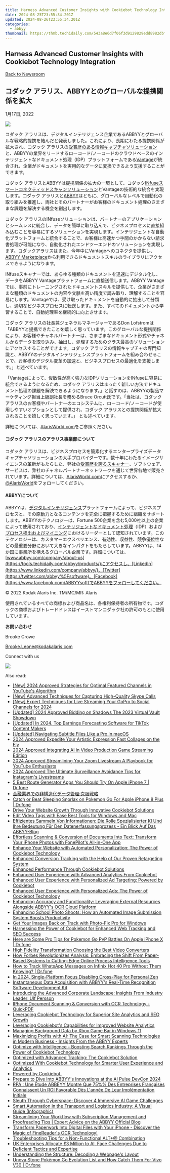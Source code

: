 ```yaml
---
title: Harness Advanced Customer Insights with Cookiebot Technology Integration
date: 2024-08-25T23:55:34.201Z
updated: 2024-08-26T23:55:34.201Z
categories:
  - abbyy
thumbnail: https://thmb.techidaily.com/543a8e6d7f06f3d9129829edd8982dbf9c6a6048e52160481e81c4276bc515b3.jpg
---
```


## Harness Advanced Customer Insights with Cookiebot Technology Integration

[Back to Newsroom](https://tools.techidaily.com/abbyy/products/)

## コダック アラリス、ABBYYとのグローバルな提携関係を拡大

1月17日, 2022

![](https://content.abbyy.com/-/media/project/abbyy/abbyy/branchtemplates/shutterstock_1272462163_1296-x-729.jpg?h=729&iar=0&w=1296)

コダック アラリスは、デジタルインテリジェンス企業であるABBYYとグローバルな戦略的提携を結んだと発表しました。これにより、長期にわたる提携関係が拡大され、コダック アラリスの[受賞歴のある情報キャプチャソリューション](https://www.alarisworld.com/about-us/newsroom/2021/2021-bli-scanner-line-of-the-year?utm%5Fsource=pr&utm%5Fmedium=pressrelease&utm%5Fcampaign=ABBYY)と、ABBYYの業界をリードするローコード/ノーコードのクラウドベースのインテリジェントなドキュメント処理（IDP）プラットフォームである[Vantage](https://tools.techidaily.com/abbyy/products/)が統合され、企業がドキュメントを実用的なデータに変換できるよう支援することができます。

コダック アラリスとABBYYは提携関係の拡大の一環として、コダック[INfuseスマートコネクティッドスキャンソリューション](https://www.alarisworld.com/landing-page/infuse-smart-connected-scanning?utm%5Fsource=pr&utm%5Fmedium=pressrelease&utm%5Fcampaign=ABBYY)とVantageの技術的な統合を実現します。コダック アラリスと[ABBYY](https://tools.techidaily.com/abbyy/products/)はともに、グローバルなレベルで自動化の取り組みを推進し、両社とそのパートナーがお客様のドキュメント処理のさまざまな課題を解決する機会を創出します。

コダック アラリスのINfuseソリューションは、パートナーのアプリケーションとシームレスに統合し、データを簡単に取り込んで、ビジネスプロセスに直接組み込むことを容易にするソリューションを実現します。インテリジェントな自動化プラットフォームと統合することで、お客様は高速かつ手間のかからない請求書処理が可能になり、自動化されたエンドツーエンドのソリューションを実現します。コダックアラリスはまた、今年中にVantageへのコネクタを提供し、[ABBYY Marketplace](https://tools.techidaily.com/abbyy/products/)から利用できるドキュメントスキルのライブラリにアクセスできるようになります。

INfuseスキャナーでは、あらゆる種類のドキュメントを迅速にデジタル化し、データをABBYY Vantageプラットフォームに直接送信します。ABBYY Vantageでは、事前にトレーニングされたドキュメントスキルを提供して、企業がさまざまな種類のドキュメントの内容や文脈を高い精度で読み取り、理解することを容易にします。Vantageでは、受け取ったドキュメントを自動的に抽出して分類し、適切なビジネスプロセスに転送します。また、すべてのドキュメントから学習することで、自動処理率を継続的に向上させます。

コダック アラリスの社長兼ジェネラルマネージャーであるDon Lofstromは 「ABBYYと提携できたことを嬉しく思っています。このグローバルな提携関係により、お客様やチャネルパートナーは、さまざまなドキュメント形式やチャネルからデータを取り込み、抽出し、処理するためのクラス最高のソリューションにアクセスすることができます。コダック アラリスの情報キャプチャの専門知識と、ABBYYのデジタルインテリジェンスプラットフォームを組み合わせることで、お客様のデジタル変革の加速と、ビジネスプロセスの最適化を支援します。」と述べています。

「Vantageによって、俊敏性が高く強力なIDPソリューションをINfuseに容易に統合できるようになるため、コダック アラリスはまったく新しい方法でドキュメント処理の課題を解決できるようになります。」と話すのは、ABBYYの製品マーケティング担当上級副社長を務めるBruce Orcutt氏です。「当社は、コダック アラリスのお客様やパートナーのエコシステムに、ローコード/ノーコードが使用しやすいオプションとして提供され、コダック アラリスとの提携関係が拡大されることを嬉しく思っています。」 とも述べています。

詳細については、[AlarisWorld.com](https://www.alarisworld.com/?utm%5Fsource=pr&utm%5Fmedium=pressrelease&utm%5Fcampaign=boilerplate)をご参照ください。

#### コダック アラリスのアラリス事業部について 

コダック アラリスは、ビジネスプロセスを簡素化するエンタープライズデータキャプチャソリューションの大手プロバイダーです。数十年にわたるイメージサイエンスの革新がもたらした、弊社の[受賞歴を誇るスキャナー](https://www.alarisworld.com/about-us/industry-recognition?utm%5Fsource=pr&utm%5Fmedium=pressrelease&utm%5Fcampaign=boilerplate)、ソフトウェア、サービスは、弊社のチャネルパートナーネットワークを通じて世界各地で販売されています。詳細については、[AlarisWorld.com](https://www.alarisworld.com/?utm%5Fsource=pr&utm%5Fmedium=pressrelease&utm%5Fcampaign=boilerplate)にアクセスするか、[@AlarisWorld](https://twitter.com/AlarisWorld)をフォローしてください。

#### ABBYYについて

ABBYYは、[デジタルインテリジェンス](https://tools.techidaily.com/abbyy/products/)プラットフォームによって、ビジネスプロセスと、その原動力となるコンテンツを完全に把握するために組織をサポートします。ABBYYのテクノロジーは、Fortune 500企業を含む5,000社以上の企業によって使用されており、[インテリジェントなドキュメント処理](https://tools.techidaily.com/abbyy/products/)（IDP）および[プロセス検出およびマイニング](https://tools.techidaily.com/abbyy/products/)におけるリーダーとして認知されています。このテクノロジーは、カスタマーエクスペリエンス、有効性、収益性、競争優位性などの最重要分野において大きなインパクトをもたらしています。ABBYYは、14か国に事業所を構えるグローバル企業です。詳細については、[www.abbyy.com/company/about-us](https://tools.techidaily.com/abbyy/products/)にアクセスし、[LinkedIn](https://www.linkedin.com/company/abbyy/)、[Twitter](https://twitter.com/abbyy%5Fsoftware)、[Facebook](https://www.facebook.com/ABBYYsoft)でABBYYをフォローしてください。

  
© 2022 Kodak Alaris Inc. TM/MC/MR: Alaris

使用されているすべての商標および商品名は、各権利保持者の所有物です。コダックの商標およびトレードドレスはイーストマンコダック社の許可のもとに使用しています。

**お問い合わせ**

Brooke Crowe

[Brooke.Leone@kodakalaris.com](https://tools.techidaily.com/abbyy/products/)

Connect with us

<ins class="adsbygoogle"
     style="display:block"
     data-ad-format="autorelaxed"
     data-ad-client="ca-pub-7571918770474297"
     data-ad-slot="1223367746"></ins>



<ins class="adsbygoogle"
     style="display:block"
     data-ad-client="ca-pub-7571918770474297"
     data-ad-slot="8358498916"
     data-ad-format="auto"
     data-full-width-responsive="true"></ins>

<!-- affiliate ads begin -->
<a href="https://store.nero.com/order/checkout.php?PRODS=42296855&QTY=1&AFFILIATE=108875&CART=1"><img src="http://cdnwww.nero.com/nero-com-wAssets/img/banners/2023/recode/Nero_Recode_Screen_2.png" border="0"></a>
<!-- affiliate ads end -->
<span class="atpl-alsoreadstyle">Also read:</span>
<div><ul>
<li><a href="https://youtube-docs.techidaily.com/024-approved-strategies-for-optimal-featured-channels-in-youtubes-algorithm/"><u>[New] 2024 Approved  Strategies for Optimal Featured Channels in YouTube's Algorithm</u></a></li>
<li><a href="https://screen-activity-recording.techidaily.com/new-advanced-techniques-for-capturing-high-quality-skype-calls/"><u>[New] Advanced Techniques for Capturing High-Quality Skype Calls</u></a></li>
<li><a href="https://facebook-video-recording.techidaily.com/new-expert-techniques-for-live-streaming-your-gopro-to-social-channels-for-2024/"><u>[New] Expert Techniques for Live Streaming Your GoPro to Social Channels for 2024</u></a></li>
<li><a href="https://facebook-video-files.techidaily.com/updated-2024-approved-bidding-on-shadows-the-2023-virtual-vault-showdown/"><u>[Updated] 2024 Approved  Bidding on Shadows  The 2023 Virtual Vault Showdown</u></a></li>
<li><a href="https://tiktok-video-recordings.techidaily.com/updated-in-2024-top-earnings-forecasting-software-for-tiktok-content-makers/"><u>[Updated] In 2024, Top Earnings Forecasting Software for TikTok Content Makers</u></a></li>
<li><a href="https://vp-tips.techidaily.com/updated-navigating-subtitle-files-like-a-pro-in-macos/"><u>[Updated] Navigating Subtitle Files Like a Pro in macOS</u></a></li>
<li><a href="https://some-knowledge.techidaily.com/2024-approved-expedite-your-artistic-expression-fast-collages-on-the-fly/"><u>2024 Approved  Expedite Your Artistic Expression  Fast Collages on the Fly</u></a></li>
<li><a href="https://on-screen-recording.techidaily.com/2024-approved-integrating-ai-in-video-production-game-streaming-edition/"><u>2024 Approved  Integrating AI in Video Production  Game Streaming Edition</u></a></li>
<li><a href="https://some-skills.techidaily.com/2024-approved-streamlining-your-zoom-livestream-a-playbook-for-youtube-enthusiasts/"><u>2024 Approved  Streamlining Your Zoom Livestream  A Playbook for YouTube Enthusiasts</u></a></li>
<li><a href="https://some-skills.techidaily.com/2024-approved-the-ultimate-surveillance-avoidance-tips-for-instagrams-livestreams/"><u>2024 Approved  The Ultimate Surveillance Avoidance Tips for Instagram's Livestreams</u></a></li>
<li><a href="https://location-fake.techidaily.com/5-best-route-generator-apps-you-should-try-on-apple-iphone-7-drfone-by-drfone-virtual-ios/"><u>5 Best Route Generator Apps You Should Try On Apple iPhone 7 | Dr.fone</u></a></li>
<li><a href="https://discover-brilliant.techidaily.com/iumhkeiejealreevjoobpplusobrumdnuaniplusmaoowmluodhplusodvoocvpluseuoeeqhjrlhyvmni3mikbnlaui/"><u>金融業界での非構造化データ管理:克服戦略</u></a></li>
<li><a href="https://ios-pokemon-go.techidaily.com/catch-or-beat-sleeping-snorlax-on-pokemon-go-for-apple-iphone-8-plus-drfone-by-drfone-virtual-ios/"><u>Catch or Beat Sleeping Snorlax on Pokemon Go For Apple iPhone 8 Plus | Dr.fone</u></a></li>
<li><a href="https://discover-brilliant.techidaily.com/drive-your-website-growth-through-innovative-cookiebot-solutions/"><u>Drive Your Website Growth Through Innovative Cookiebot Solutions</u></a></li>
<li><a href="https://smart-video-creator.techidaily.com/edit-video-tags-with-ease-best-tools-for-windows-and-mac/"><u>Edit Video Tags with Ease Best Tools for Windows and Mac</u></a></li>
<li><a href="https://discover-brilliant.techidaily.com/effizientes-sammeln-von-informationen-die-rolle-spezialisierter-ki-und-ihre-bedeutung-fur-den-datenerfassungsprozess-ein-blick-auf-das-abbyy-blog/"><u>Effizientes Sammeln Von Informationen: Die Rolle Spezialisierter KI Und Ihre Bedeutung Für Den Datenerfassungsprozess - Ein Blick Auf Das ABBYY-Blog</u></a></li>
<li><a href="https://discover-brilliant.techidaily.com/effortless-scanning-and-conversion-of-documents-into-text-transform-your-iphone-photos-with-fonepilots-all-in-one-app/"><u>Effortless Scanning & Conversion of Documents Into Text: Transform Your iPhone Photos with FonePilot's All-in-One App</u></a></li>
<li><a href="https://discover-brilliant.techidaily.com/enhance-your-website-with-automated-personalization-the-power-of-cookiebot-technology/"><u>Enhance Your Website with Automated Personalization: The Power of Cookiebot Technology</u></a></li>
<li><a href="https://discover-brilliant.techidaily.com/enhanced-conversion-tracking-with-the-help-of-our-proven-retargeting-system/"><u>Enhanced Conversion Tracking with the Help of Our Proven Retargeting System</u></a></li>
<li><a href="https://discover-brilliant.techidaily.com/enhanced-performance-through-cookiebot-solutions/"><u>Enhanced Performance Through Cookiebot Solutions</u></a></li>
<li><a href="https://discover-brilliant.techidaily.com/enhanced-user-experience-with-advanced-analytics-from-cookiebot/"><u>Enhanced User Experience with Advanced Analytics From Cookiebot</u></a></li>
<li><a href="https://discover-brilliant.techidaily.com/enhanced-user-experience-with-personalized-ad-targeting-powered-by-cookiebot/"><u>Enhanced User Experience with Personalized Ad Targeting: Powered by Cookiebot</u></a></li>
<li><a href="https://discover-brilliant.techidaily.com/enhanced-user-experience-with-personalized-ads-the-power-of-cookiebot-technology/"><u>Enhanced User Experience with Personalized Ads: The Power of Cookiebot Technology</u></a></li>
<li><a href="https://discover-brilliant.techidaily.com/enhancing-accuracy-and-functionality-leveraging-external-resources-alongside-abbyys-ocr-cloud-platform/"><u>Enhancing Accuracy and Functionality: Leveraging External Resources Alongside ABBYY's OCR Cloud Platform</u></a></li>
<li><a href="https://discover-brilliant.techidaily.com/enhancing-school-photo-shoots-how-an-automated-image-submission-system-boosts-productivity/"><u>Enhancing School Photo Shoots: How an Automated Image Submission System Boosts Productivity</u></a></li>
<li><a href="https://data-safeguard.techidaily.com/1721267948186-get-your-images-back-on-track-with-photo-fix-pro-for-windows/"><u>Get Your Images Back on Track with Photo-Fix Pro for Windows</u></a></li>
<li><a href="https://discover-brilliant.techidaily.com/harnessing-the-power-of-cookiebot-for-enhanced-web-tracking-and-seo-success/"><u>Harnessing the Power of Cookiebot for Enhanced Web Tracking and SEO Success</u></a></li>
<li><a href="https://ios-pokemon-go.techidaily.com/here-are-some-pro-tips-for-pokemon-go-pvp-battles-on-apple-iphone-x-drfone-by-drfone-virtual-ios/"><u>Here are Some Pro Tips for Pokemon Go PvP Battles On Apple iPhone X | Dr.fone</u></a></li>
<li><a href="https://extra-resources.techidaily.com/high-fidelity-transformation-choosing-the-best-video-converters/"><u>High Fidelity Transformation  Choosing the Best Video Converters</u></a></li>
<li><a href="https://discover-brilliant.techidaily.com/how-forbes-revolutionizes-analysis-embracing-the-shift-from-paper-based-systems-to-cutting-edge-online-process-intelligence-tools/"><u>How Forbes Revolutionizes Analysis: Embracing the Shift From Paper-Based Systems to Cutting-Edge Online Process Intelligence Tools</u></a></li>
<li><a href="https://android-location-track.techidaily.com/how-to-track-whatsapp-messages-on-infinix-hot-40-pro-without-them-knowing-drfone-by-drfone-virtual-android/"><u>How to Track WhatsApp Messages on Infinix Hot 40 Pro Without Them Knowing? | Dr.fone</u></a></li>
<li><a href="https://screen-activity-recording.techidaily.com/in-2024-single-platform-focus-disabling-cross-play-for-personal-zen/"><u>In 2024, Single-Platform Focus  Disabling Cross-Play for Personal Zen</u></a></li>
<li><a href="https://discover-brilliant.techidaily.com/instantaneous-data-acquisition-with-abbyys-real-time-recognition-software-development-kit/"><u>Instantaneous Data Acquisition with ABBYY's Real-Time Recognition Software Development Kit</u></a></li>
<li><a href="https://discover-brilliant.techidaily.com/introducing-the-advanced-corporate-landscape-insights-from-industry-leader-ulf-persson/"><u>Introducing the Advanced Corporate Landscape: Insights From Industry Leader, Ulf Persson</u></a></li>
<li><a href="https://discover-brilliant.techidaily.com/iphone-document-scanning-and-conversion-with-ocr-technology-quickpdf/"><u>IPhone Document Scanning & Conversion with OCR Technology - QuickPDF</u></a></li>
<li><a href="https://discover-brilliant.techidaily.com/leveraging-cookiebot-technology-for-superior-site-analytics-and-seo-growth/"><u>Leveraging Cookiebot Technology for Superior Site Analytics and SEO Growth</u></a></li>
<li><a href="https://discover-brilliant.techidaily.com/leveraging-cookiebots-capabilities-for-improved-website-analytics/"><u>Leveraging Cookiebot's Capabilities for Improved Website Analytics</u></a></li>
<li><a href="https://games-able.techidaily.com/managing-background-data-by-xbox-game-bar-in-windows-11/"><u>Managing Background Data by Xbox Game Bar in Windows 11</u></a></li>
<li><a href="https://discover-brilliant.techidaily.com/maximizing-profits-with-ai-the-case-for-smart-scanning-technologies-in-modern-business-insights-from-the-abbyy-experts/"><u>Maximizing Profits with AI: The Case for Smart Scanning Technologies in Modern Business - Insights From the ABBYY Experts</u></a></li>
<li><a href="https://discover-brilliant.techidaily.com/optimize-with-intelligence-boosting-search-rankings-through-the-power-of-cookiebot-technology/"><u>Optimize with Intelligence - Boosting Search Rankings Through the Power of Cookiebot Technology</u></a></li>
<li><a href="https://discover-brilliant.techidaily.com/optimized-with-advanced-tracking-the-cookiebot-solution/"><u>Optimized with Advanced Tracking: The Cookiebot Solution</u></a></li>
<li><a href="https://discover-brilliant.techidaily.com/optimized-with-cookiebot-technology-for-smarter-user-experience-and-analytics/"><u>Optimized With Cookiebot Technology for Smarter User Experience and Analytics</u></a></li>
<li><a href="https://discover-brilliant.techidaily.com/powered-by-cookiebot/"><u>Powered by Cookiebot.</u></a></li>
<li><a href="https://discover-brilliant.techidaily.com/prepare-to-dive-into-abbyys-innovations-at-the-ai-pulse-devcon-2024/"><u>Prepare to Dive Into ABBYY's Innovations at the AI Pulse DevCon 2024</u></a></li>
<li><a href="https://discover-brilliant.techidaily.com/rpa-une-etude-abbeyy-montre-que-75-des-entreprises-francaises-connaissent-un-roi-favorable-des-lannee-de-leur-implementation-initiale/"><u>RPA : Une Étude ABBEYY Montre Que 75%% Des Entreprises Françaises Connaissent Un ROI Favorable Dès L'année De Leur Implémentation Initiale</u></a></li>
<li><a href="https://tech-revival.techidaily.com/sleuth-through-cyberspace-discover-4-immersive-ai-game-challenges/"><u>Sleuth Through Cyberspace: Discover 4 Immersive AI Game Challenges</u></a></li>
<li><a href="https://discover-brilliant.techidaily.com/smart-automation-in-the-transport-and-logistics-industry-a-visual-guide-infographic/"><u>Smart Automation in the Transport and Logistics Industry: A Visual Guide (Infographic)</u></a></li>
<li><a href="https://discover-brilliant.techidaily.com/streamlining-your-workflow-with-subscription-management-and-proofreading-tips-expert-advice-on-the-abbyy-official-blog/"><u>Streamlining Your Workflow with Subscription Management and Proofreading Tips | Expert Advice on the ABBYY Official Blog</u></a></li>
<li><a href="https://discover-brilliant.techidaily.com/transform-paperwork-into-digital-files-with-your-iphone-discover-the-magic-of-finereaders-ocr-technology/"><u>Transform Paperwork Into Digital Files with Your iPhone - Discover the Magic of FineReader's OCR Technology!</u></a></li>
<li><a href="https://win-howtos.techidaily.com/troubleshooting-tips-for-a-non-functional-altplus-combination/"><u>Troubleshooting Tips for a Non-Functional ALT+@ Combination</u></a></li>
<li><a href="https://discover-brilliant.techidaily.com/uk-enterprises-allocate-3-million-to-ai-face-challenges-due-to-deficient-tactics-and-expertise/"><u>UK Enterprises Allocate £3 Million to AI, Face Challenges Due to Deficient Tactics and Expertise</u></a></li>
<li><a href="https://discover-brilliant.techidaily.com/understanding-the-structure-decoding-a-webpages-layout/"><u>Understanding the Structure: Decoding a Webpage's Layout</u></a></li>
<li><a href="https://change-location.techidaily.com/unova-stone-pokemon-go-evolution-list-and-how-catch-them-for-vivo-v30-drfone-by-drfone-virtual-android/"><u>Unova Stone Pokémon Go Evolution List and How Catch Them For Vivo V30 | Dr.fone</u></a></li>
</ul></div>
